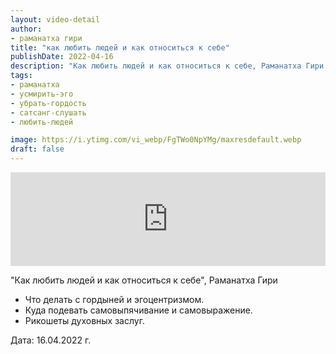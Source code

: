 ```yaml
---
layout: video-detail
author:
- раманатха гири
title: "как любить людей и как относиться к себе"
publishDate: 2022-04-16
description: "Как любить людей и как относиться к себе, Раманатха Гири * Что делать с гордыней и эгоцентризмом. * Куда подевать самовыпячивание и самовыражение. * Рикошеты духовных заслуг.   Дата  16.04.2022 г."
tags: 
- раманатха
- усмирить-эго
- убрать-гордость
- сатсанг-слушать
- любить-людей

image: https://i.ytimg.com/vi_webp/FgTWo0NpYMg/maxresdefault.webp
draft: false
---
```


<iframe width="100%" src="https://www.youtube.com/embed/FgTWo0NpYMg" frameborder="0" allowfullscreen=""></iframe> 

 "Как любить людей и как относиться к себе", Раманатха Гири

* Что делать с гордыней и эгоцентризмом.
* Куда подевать самовыпячивание и самовыражение.
* Рикошеты духовных заслуг.

  
 Дата: 16.04.2022 г.

  

 